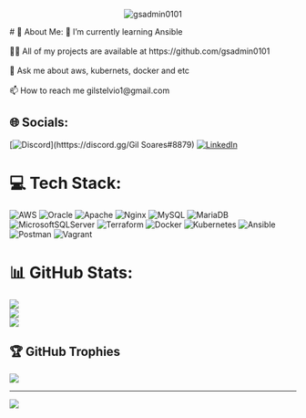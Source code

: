 <p align="center"> <img src="https://raw.githubusercontent.com/gsadmin0101/gsadmin0101/main/2000_600px%20(1).gif" alt="gsadmin0101" /> </p>
# 💫 About Me:
🌱 I’m currently learning Ansible<br><br>👨‍💻 All of my projects are available at https://github.com/gsadmin0101<br><br>💬 Ask me about aws, kubernets, docker and etc<br><br>📫 How to reach me gilstelvio1@gmail.com


## 🌐 Socials:
[![Discord](https://img.shields.io/badge/Discord-%237289DA.svg?logo=discord&logoColor=white)](htttps://discord.gg/Gil Soares#8879) [![LinkedIn](https://img.shields.io/badge/LinkedIn-%230077B5.svg?logo=linkedin&logoColor=white)](https://linkedin.com/in/gil-soares-30a505140) 

# 💻 Tech Stack:
![AWS](https://img.shields.io/badge/AWS-%23FF9900.svg?style=for-the-badge&logo=amazon-aws&logoColor=white) ![Oracle](https://img.shields.io/badge/Oracle-F80000?style=for-the-badge&logo=oracle&logoColor=white) ![Apache](https://img.shields.io/badge/apache-%23D42029.svg?style=for-the-badge&logo=apache&logoColor=white) ![Nginx](https://img.shields.io/badge/nginx-%23009639.svg?style=for-the-badge&logo=nginx&logoColor=white) ![MySQL](https://img.shields.io/badge/mysql-%2300f.svg?style=for-the-badge&logo=mysql&logoColor=white) ![MariaDB](https://img.shields.io/badge/MariaDB-003545?style=for-the-badge&logo=mariadb&logoColor=white) ![MicrosoftSQLServer](https://img.shields.io/badge/Microsoft%20SQL%20Sever-CC2927?style=for-the-badge&logo=microsoft%20sql%20server&logoColor=white) ![Terraform](https://img.shields.io/badge/terraform-%235835CC.svg?style=for-the-badge&logo=terraform&logoColor=white) ![Docker](https://img.shields.io/badge/docker-%230db7ed.svg?style=for-the-badge&logo=docker&logoColor=white) ![Kubernetes](https://img.shields.io/badge/kubernetes-%23326ce5.svg?style=for-the-badge&logo=kubernetes&logoColor=white) ![Ansible](https://img.shields.io/badge/ansible-%231A1918.svg?style=for-the-badge&logo=ansible&logoColor=white) ![Postman](https://img.shields.io/badge/Postman-FF6C37?style=for-the-badge&logo=postman&logoColor=white) ![Vagrant](https://img.shields.io/badge/vagrant-%231563FF.svg?style=for-the-badge&logo=vagrant&logoColor=white)
# 📊 GitHub Stats:
![](https://github-readme-stats.vercel.app/api?username=gsadmin0101&theme=dark&hide_border=false&include_all_commits=true&count_private=true)<br/>
![](https://github-readme-streak-stats.herokuapp.com/?user=gsadmin0101&theme=dark&hide_border=false)<br/>
![](https://github-readme-stats.vercel.app/api/top-langs/?username=gsadmin0101&theme=dark&hide_border=false&include_all_commits=true&count_private=true&layout=compact)

## 🏆 GitHub Trophies
![](https://github-profile-trophy.vercel.app/?username=gsadmin0101&theme=radical&no-frame=false&no-bg=true&margin-w=4)

---
[![](https://visitcount.itsvg.in/api?id=gsadmin0101&icon=0&color=0)](https://visitcount.itsvg.in)
